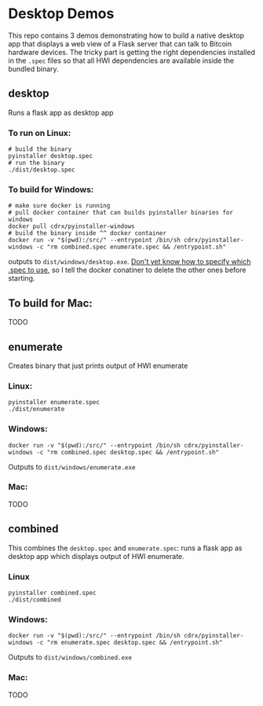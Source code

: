 # Desktop Demos

This repo contains 3 demos demonstrating how to build a native desktop app that displays a web view of a Flask server that can talk to Bitcoin hardware devices. The tricky part is getting the right dependencies installed in the `.spec` files so that all HWI dependencies are available inside the bundled binary.

## desktop

Runs a flask app as desktop app

### To run on Linux:

```
# build the binary
pyinstaller desktop.spec
# run the binary
./dist/desktop.spec
```

### To build for Windows:

```
# make sure docker is running
# pull docker container that can builds pyinstaller binaries for windows
docker pull cdrx/pyinstaller-windows
# build the binary inside ^^ docker container
docker run -v "$(pwd):/src/" --entrypoint /bin/sh cdrx/pyinstaller-windows -c "rm combined.spec enumerate.spec && /entrypoint.sh"
```

outputs to `dist/windows/desktop.exe`. [Don't yet know how to specify which .spec to use](https://github.com/cdrx/docker-pyinstaller/issues/63), so I tell the docker conatiner to delete the other ones before starting. 

## To build for Mac:

TODO

## enumerate

Creates binary that just prints output of HWI enumerate

### Linux:

```
pyinstaller enumerate.spec
./dist/enumerate
```

### Windows:

```
docker run -v "$(pwd):/src/" --entrypoint /bin/sh cdrx/pyinstaller-windows -c "rm combined.spec desktop.spec && /entrypoint.sh"
```

Outputs to `dist/windows/enumerate.exe`

### Mac:

TODO

## combined

This combines the `desktop.spec` and `enumerate.spec`: runs a flask app as desktop app which displays output of HWI enumerate. 

### Linux

```
pyinstaller combined.spec
./dist/combined
```

### Windows:

```
docker run -v "$(pwd):/src/" --entrypoint /bin/sh cdrx/pyinstaller-windows -c "rm enumerate.spec desktop.spec && /entrypoint.sh"
```

Outputs to `dist/windows/combined.exe`

### Mac:

TODO
